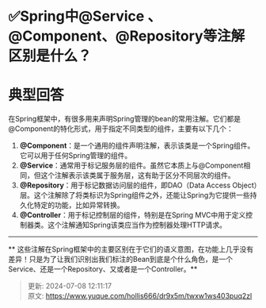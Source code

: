 # ✅Spring中@Service 、@Component、@Repository等注解区别是什么？

# 典型回答


在Spring框架中，有很多用来声明Spring管理的bean的常用注解。它们都是@Component的特化形式，用于指定不同类型的组件，主要有以下几个：



1. **@Component**：是一个通用的组件声明注解，表示该类是一个Spring组件。它可以用于任何Spring管理的组件。
2. **@Service**：通常用于标记服务层的组件。虽然它本质上与@Component相同，但这个注解表示该类属于服务层，这有助于区分不同层次的组件。
3. **@Repository**：用于标记数据访问层的组件，即DAO（Data Access Object）层。这个注解除了将类标识为Spring组件之外，还能让Spring为它提供一些持久化特定的功能，比如异常转换。
4. **@Controller**：用于标记控制层的组件，特别是在Spring MVC中用于定义控制器类。这个注解通知Spring该类应当作为控制器处理HTTP请求。

****

** 这些注解在Spring框架中的主要区别在于它们的语义意图，在功能上几乎没有差异！只是为了让我们识别出我们标注的Bean到底是个什么角色，是一个Service、还是一个Repository、又或者是一个Controller。**





> 更新: 2024-07-08 12:11:17  
> 原文: <https://www.yuque.com/hollis666/dr9x5m/twxw1ws403puq2zl>
